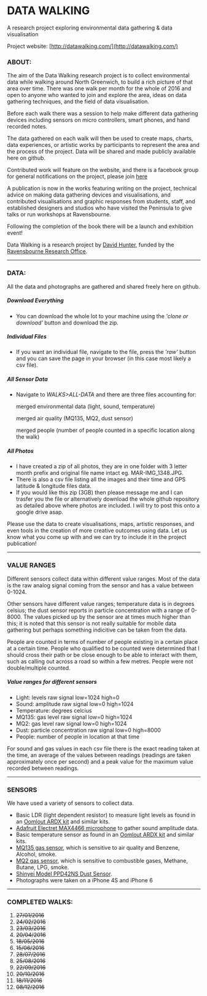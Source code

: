 # DATA WALKING
A research project exploring environmental data gathering & data visualisation

Project website: [http://datawalking.com/](http://datawalking.com/)

### ABOUT:
The aim of the Data Walking research project is to collect environmental data while walking around North Greenwich, to build a rich picture of that area over time. There was one walk per month for the whole of 2016 and open to anyone who wanted to join and explore the area, ideas on data gathering techniques, and the field of data visualisation.

Before each walk there was a session to help make different data gathering devices including sensors on micro controllers, smart phones, and hand recorded notes.

The data gathered on each walk will then be used to create maps, charts, data experiences, or artistic works by participants to represent the area and the process of the project. Data will be shared and made publicly available here on github.

Contributed work will feature on the website, and there is a facebook group for general notifications on the project, please join [here](https://www.facebook.com/groups/1044556812269511/)

A publication is now in the works featuring writing on the project, technical advice on making data gathering devices and visualisations, and contributed visualisations and graphic responses from students, staff, and established designers and studios who have visited the Peninsula to give talks or run workshops at Ravensbourne.

Following the completion of the book there will be a launch and exhibition event!

Data Walking is a research project by [David Hunter](http://davidhunterdesign.com), funded by the [Ravensbourne Research Office](https://www.ravensbourne.ac.uk/research/).

---

### DATA:
All the data and photographs are gathered and shared freely here on github.

##### Download Everything
* You can download the whole lot to your machine using the _'clone or download'_ button and download the zip.

##### Individual Files
* If you want an individual file, navigate to the file, press the _'raw'_ button and you can save the page in your browser (in this case most likely a csv file).

##### All Sensor Data
* Navigate to _WALKS>ALL-DATA_ and there are three files accounting for: 

   merged environmental data (light, sound, temperature)

   merged air quality (MQ135, MQ2, dust sensor)

   merged people (number of people counted in a specific location along the walk) 

##### All Photos
* I have created a zip of all photos, they are in one folder with 3 letter month prefix and original file name intact eg. MAR-IMG_1348.JPG.
* There is also a csv file listing all the images and their time and GPS latitude & longitude files data.
* If you would like this zip (3GB) then please message me and I can trasfer you the file or alternatively download the whole github repository as detailed above where photos are included. I will try to post this onto a google drive asap.

Please use the data to create visualisations, maps, artistic responses, and even tools in the creation of more creative outcomes using data. Let us know what you come up with and we can try to include it in the project publication!

---

### VALUE RANGES
Different sensors collect data within different value ranges. Most of the data is the raw analog signal coming from the sensor and has a value between 0-1024. 

Other sensors have different value ranges;  temperature data is in degrees celsius;  the dust sensor reports in particle concentration with a range of 0-8000. The values picked up by the sensor are at times much higher than this; it is noted that this sensor is not really suitable for mobile data gathering but perhaps something indicitive can be taken from the data.

People are counted in terms of number of people existing in a certain place at a certain time. People who qualified to be counted were determined that I should cross their path or be close enough to be able to interact with them, such as calling out across a road so within a few metres. People were not double/multiple counted.

##### Value ranges for different sensors

* Light: levels raw signal low=1024 high=0
* Sound: amplitude raw signal low=0 high=1024
* Temperature: degrees celcius 
* MQ135: gas level raw signal low=0 high=1024
* MQ2: gas level raw signal low=0 high=1024
* Dust: particle concentration raw signal low=0 high=8000
* People: number of people in location at that time

For sound and gas values in each csv file there is the exact reading taken at the time, an average of the values between readings (readings are taken approximately once per second) and a peak value for the maximum value recorded between readings.


---

### SENSORS
We have used a variety of sensors to collect data.

* Basic LDR (light dependent resistor) to measure light levels as found in an [Oomlout ARDX kit](http://www.oomlout.com/a/products/ardx/) and similar kits.
* [Adafruit Electret MAX4466 microphone](https://www.adafruit.com/product/1063) to gather sound amplitude data.
* Basic temperature sensor as found in an [Oomlout ARDX kit](http://www.oomlout.com/a/products/ardx/) and similar kits.
* [MQ135 gas sensor](http://playground.arduino.cc/Main/MQGasSensors), which is sensitive to air quality and Benzene, Alcohol, smoke.
* [MQ2 gas sensor](http://playground.arduino.cc/Main/MQGasSensors), which is sensitive to combustible gases, Methane, Butane, LPG, smoke.
* [Shinyei Model PPD42NS Dust Sensor](http://wiki.seeed.cc/Grove-Dust_Sensor/).
* Photographs were taken on a iPhone 4S and iPhone 6

---

### COMPLETED WALKS:

1. ~~27/01/2016~~
2. ~~24/02/2016~~
3. ~~23/03/2016~~
4. ~~20/04/2016~~
5. ~~18/05/2016~~
6. ~~15/06/2016~~
7. ~~28/07/2016~~
8. ~~25/08/2016~~
9. ~~22/09/2016~~
10. ~~20/10/2016~~
11. ~~18/11/2016~~
12. ~~08/12/2016~~